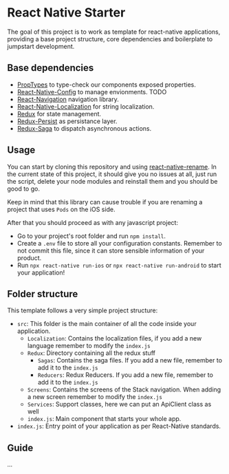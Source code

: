 React Native Starter
================================================
The goal of this project is to work as template for react-native applications, providing a base project structure, core dependencies and boilerplate to jumpstart development.

## Base dependencies
  - [PropTypes](https://github.com/facebook/prop-types) to type-check our components exposed properties.
  - [React-Native-Config](https://github.com/luggit/react-native-config) to manage envionments. TODO
  - [React-Navigation](https://reactnavigation.org/) navigation library.
  - [React-Native-Localization](https://github.com/stefalda/ReactNativeLocalization) for string localization.
  - [Redux](https://redux.js.org/) for state management.
  - [Redux-Persist](https://github.com/rt2zz/redux-persist) as persistance layer.
  - [Redux-Saga](https://redux-saga.js.org/) to dispatch asynchronous actions.

## Usage
You can start by cloning this repository and using [react-native-rename](https://github.com/junedomingo/react-native-rename). In the current state of this project, it should give you no issues at all, just run the script, delete your node modules and reinstall them and you should be good to go.

Keep in mind that this library can cause trouble if you are renaming a project that uses `Pods` on the iOS side.

After that you should proceed as with any javascript project:
- Go to your project's root folder and run `npm install`.
- Create a `.env` file to store all your configuration constants. Remember to not commit this file, since it can store sensible information of your product.
- Run `npx react-native run-ios` or `npx react-native run-android` to start your application!

## Folder structure
This template follows a very simple project structure:
- `src`: This folder is the main container of all the code inside your application.
  - `Localization`: Contains the localization files, if you add a new language remember to modify the `index.js`
  - `Redux`: Directory containing all the redux stuff
    - `Sagas`: Contains the saga files. If you add a new file, remember to add it to the `index.js`
    - `Reducers`: Redux Reducers. If you add a new file, remember to add it to the `index.js`
  - `Screens`: Contains the screens of the Stack navigation. When adding a new screen remember to modify the `index.js`
  - `Services`: Support classes, here we can put an ApiClient class as well
  - `index.js`: Main component that starts your whole app.
- `index.js`: Entry point of your application as per React-Native standards.

## Guide
...